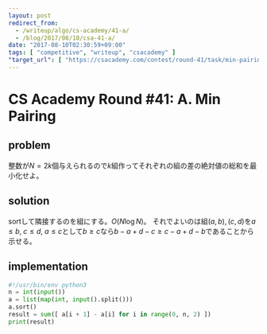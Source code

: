 ```yaml
---
layout: post
redirect_from:
  - /writeup/algo/cs-academy/41-a/
  - /blog/2017/08/10/csa-41-a/
date: "2017-08-10T02:30:59+09:00"
tags: [ "competitive", "writeup", "csacademy" ]
"target_url": [ "https://csacademy.com/contest/round-41/task/min-pairing/" ]
---
```


# CS Academy Round #41: A. Min Pairing

## problem

整数が$N = 2k$個与えられるので$k$組作ってそれぞれの組の差の絶対値の総和を最小化せよ。

## solution

sortして隣接するのを組にする。$O(N \log N)$。
それでよいのは組$(a, b), (c, d)$を$a \le b, \; c \le d, \; a \le c$として$b \ge c$なら$b - a + d - c \ge c - a + d - b$であることから示せる。

## implementation

``` python
#!/usr/bin/env python3
n = int(input())
a = list(map(int, input().split()))
a.sort()
result = sum([ a[i + 1] - a[i] for i in range(0, n, 2) ])
print(result)
```

